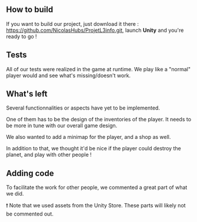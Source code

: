 ## How to build
If you want to build our project, just download it there : https://github.com/NicolasHubs/ProjetL3info.git, launch **Unity** and you're ready to go !

## Tests
All of our tests were realized in the game at runtime. We play like a "normal" player would and see what's missing/doesn't work.

## What's left
Several functionnalities or aspects have yet to be implemented.

One of them has to be the design of the inventories of the player. It needs to be more in tune with our overall game design.

We also wanted to add a minimap for the player, and a shop as well.

In addition to that, we thought it'd be nice if the player could destroy the planet, and play with other people !

## Adding code
To facilitate the work for other people, we commented a great part of what we did.

:heavy_exclamation_mark: Note that we used assets from the Unity Store. These parts will likely not be commented out.

